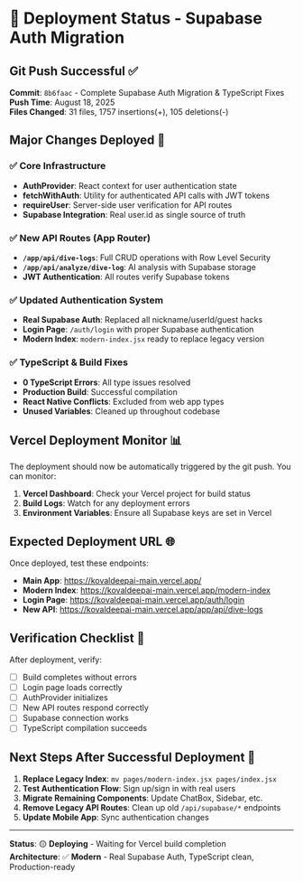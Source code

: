 # 🚀 Deployment Status - Supabase Auth Migration

## Git Push Successful ✅

**Commit**: `8b6faac` - Complete Supabase Auth Migration & TypeScript Fixes  
**Push Time**: August 18, 2025  
**Files Changed**: 31 files, 1757 insertions(+), 105 deletions(-)

## Major Changes Deployed 🔄

### ✅ Core Infrastructure

- **AuthProvider**: React context for user authentication state
- **fetchWithAuth**: Utility for authenticated API calls with JWT tokens
- **requireUser**: Server-side user verification for API routes
- **Supabase Integration**: Real user.id as single source of truth

### ✅ New API Routes (App Router)

- **`/app/api/dive-logs`**: Full CRUD operations with Row Level Security
- **`/app/api/analyze/dive-log`**: AI analysis with Supabase storage
- **JWT Authentication**: All routes verify Supabase tokens

### ✅ Updated Authentication System

- **Real Supabase Auth**: Replaced all nickname/userId/guest hacks
- **Login Page**: `/auth/login` with proper Supabase authentication
- **Modern Index**: `modern-index.jsx` ready to replace legacy version

### ✅ TypeScript & Build Fixes

- **0 TypeScript Errors**: All type issues resolved
- **Production Build**: Successful compilation
- **React Native Conflicts**: Excluded from web app types
- **Unused Variables**: Cleaned up throughout codebase

## Vercel Deployment Monitor 📊

The deployment should now be automatically triggered by the git push. You can monitor:

1. **Vercel Dashboard**: Check your Vercel project for build status
2. **Build Logs**: Watch for any deployment errors
3. **Environment Variables**: Ensure all Supabase keys are set in Vercel

## Expected Deployment URL 🌐

Once deployed, test these endpoints:

- **Main App**: https://kovaldeepai-main.vercel.app/
- **Modern Index**: https://kovaldeepai-main.vercel.app/modern-index
- **Login Page**: https://kovaldeepai-main.vercel.app/auth/login
- **New API**: https://kovaldeepai-main.vercel.app/app/api/dive-logs

## Verification Checklist 🧪

After deployment, verify:

- [ ] Build completes without errors
- [ ] Login page loads correctly
- [ ] AuthProvider initializes
- [ ] New API routes respond correctly
- [ ] Supabase connection works
- [ ] TypeScript compilation succeeds

## Next Steps After Successful Deployment 🎯

1. **Replace Legacy Index**: `mv pages/modern-index.jsx pages/index.jsx`
2. **Test Authentication Flow**: Sign up/sign in with real users
3. **Migrate Remaining Components**: Update ChatBox, Sidebar, etc.
4. **Remove Legacy API Routes**: Clean up old `/api/supabase/*` endpoints
5. **Update Mobile App**: Sync authentication changes

---

**Status**: 🟡 **Deploying** - Waiting for Vercel build completion  
**Architecture**: ✅ **Modern** - Real Supabase Auth, TypeScript clean, Production-ready

